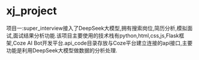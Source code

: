 # xj_project
项目一:super_interview接入了DeepSeek大模型,拥有搜索岗位,简历分析,模拟面试,面试结果分析功能.该项目主要使用的技术栈有python,html,css,js,Flask框架,Coze AI Bot开发平台.api_code目录存放与Coze平台建立连接的api接口,主要功能是利用DeepSeek大模型做数据的分析处理.


